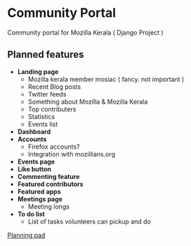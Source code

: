 # Community Portal #
Community portal for Mozilla Kerala ( Django Project )

## Planned features ##
- **Landing page**
  - Mozilla kerala member mosiac ( fancy. not important )
  - Recent Blog posts
  - Twitter feeds
  - Something about Mozilla & Mozilla Kerala
  - Top contributers
  - Statistics
  - Events list
- **Dashboard**
- **Accounts**
  - Firefox accounts?
  - Integration with mozillians.org
 - **Events page**
 - **Like button**
 - **Commenting feature**
 - **Featured contributors**
 - **Featured apps**
 - **Meetings page**
   - Meeting longs
 - **To do list**
   - List of tasks volunteers can pickup and do
  
[Planning pad](https://public.etherpad-mozilla.org/p/mkdt-community-portal)
